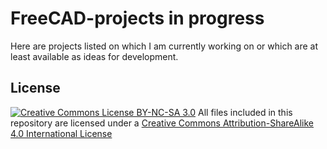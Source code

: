 FreeCAD-projects in progress
============================
Here are projects listed on which I am currently working on or which are at least available as ideas for development.

License
-------
[![Creative Commons License BY-NC-SA 3.0](https://i.creativecommons.org/l/by-sa/4.0/88x31.png "Creative Commons License")](http://creativecommons.org/licenses/by-sa/4.0/)
All files included in this repository are licensed under a [Creative Commons Attribution-ShareAlike 4.0 International License](http://creativecommons.org/licenses/by-sa/4.0/)
